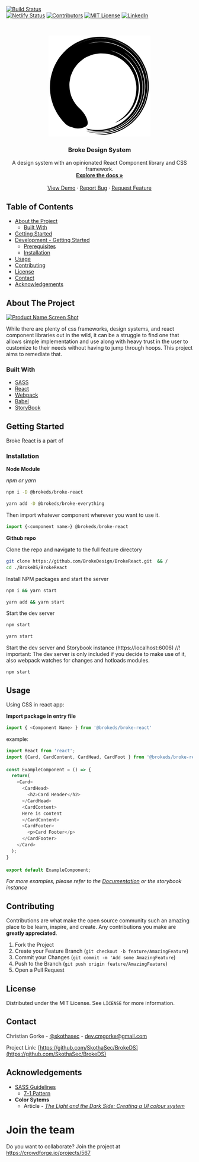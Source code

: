 <!--
*** Thanks for checking out this README Template. If you have a suggestion that would
*** make this better please fork the repo and create a pull request or simple open
*** an issue with the tag "enhancement".
*** Thanks again! Now go create something AMAZING! :D
-->





<!-- PROJECT SHIELDS -->
[![Build Status][build-shield]]() <br />
[![Netlify Status](https://api.netlify.com/api/v1/badges/40aee951-68c0-4d2d-a7d3-675c57166adc/deploy-status)][netlify-build-shield]
[![Contributors][contributors-shield]]()
[![MIT License][license-shield]][license-url]
[![LinkedIn][linkedin-shield]][linkedin-url]



<!-- PROJECT LOGO -->
<br />
<p align="center">
  <a href="https://brokeds.netlify.com">
    <img src="./public/logo.svg" alt="Logo">
  </a>

  <h3 align="center">Broke Design System</h3>

  <p align="center">
    A design system with an opinionated React Component library and CSS framework.
    <br />
    <a href="https://brokeds.netlify.com/"><strong>Explore the docs »</strong></a>
    <br />
    <br />
    <a href="https://brokeds.netlify.com/">View Demo</a>
    ·
    <a href="https://github.com/BrokeDesign/BrokeReact/issues">Report Bug</a>
    ·
    <a href="https://github.com/BrokeDesign/BrokeReact/issues">Request Feature</a>
  </p>
</p>



<!-- TABLE OF CONTENTS -->
## Table of Contents

* [About the Project](#about-the-project)
  * [Built With](#built-with)
* [Getting Started](#getting-started)
* [Development - Getting Started](#development-getting-started)
  * [Prerequisites](#prerequisites)
  * [Installation](#installation)
* [Usage](#usage)
* [Contributing](#contributing)
* [License](#license)
* [Contact](#contact)
* [Acknowledgements](#acknowledgements)



<!-- ABOUT THE PROJECT -->
## About The Project

[![Product Name Screen Shot][product-screenshot]](https://brokeds.netlify.com/) 

While there are plenty of css frameworks, design systems, and react component libraries out in the wild, it can be a struggle to find one that allows simple implementation and use along with heavy trust in the user to customize to their needs without having to jump through hoops. This project aims to remediate that.

### Built With

* [SASS](https://sass.com) 
* [React](https://reactjs.org)
* [Webpack](https://webpackjs.com)
* [Babel](https://babeljs.com)
* [StoryBook](https://storybook.js.org)


<!-- GETTING STARTED -->
## Getting Started

Broke React is a part of 

### Installation
**Node Module**

_npm or yarn_
```sh
npm i -D @brokeds/broke-react
```
```sh
yarn add -D @brokeds/broke-everything
```

Then import whatever component wherever you want to use it.
```js
import {<component name>} @brokeds/broke-react
```


**Github repo**

Clone the repo and navigate to the full feature directory

```sh
git clone https://github.com/BrokeDesign/BrokeReact.git  && /
cd ./BrokeDS/BrokeReact
```

Install NPM packages and start the server

```sh
npm i && yarn start
```
```sh
yarn add && yarn start
```

Start the dev server
```sh
npm start
```
```sh
yarn start
```

Start the dev server and Storybook instance (https://localhost:6006)
//! important: The dev server is only included if you decide to make use of it, also webpack watches for changes and hotloads modules.
```
npm start 
```

<!-- USAGE EXAMPLES -->
## Usage

Using CSS in react app:

**Import package in entry file**

```js
import { <Component Name> } from '@brokeds/broke-react' 
```

example:
```js
import React from 'react';
import {Card, CardContent, CardHead, CardFoot } from '@brokeds/broke-react';

const ExampleComponent = () => {
  return(
    <Card>
      <CardHead>
        <h2>Card Header</h2>
      </CardHead>
      <CardContent>
      Here is content
      </CardContent>
      <CardFooter>
        <p>Card Footer</p>
      </CardFooter>
    </Card>
  );
}

export default ExampleComponent;

```



_For more examples, please refer to the [Documentation](https://brokeds.netlify.com/) or the storybook instance_



<!-- CONTRIBUTING -->
## Contributing

Contributions are what make the open source community such an amazing place to be learn, inspire, and create. Any contributions you make are **greatly appreciated**.

1. Fork the Project
2. Create your Feature Branch (`git checkout -b feature/AmazingFeature`)
3. Commit your Changes (`git commit -m 'Add some AmazingFeature`)
4. Push to the Branch (`git push origin feature/AmazingFeature`)
5. Open a Pull Request



<!-- LICENSE -->
## License

Distributed under the MIT License. See `LICENSE` for more information.



<!-- CONTACT -->
## Contact

Christian Gorke - [@skothasec](https://twitter.com/skothasec) - dev.cmgorke@gmail.com

Project Link: [https://github.com/SkothaSec/BrokeDS](https://github.com/SkothaSec/BrokeDS)



<!-- ACKNOWLEDGEMENTS -->
## Acknowledgements
* [SASS Guidelines](https://sass-guidline.es/)
  * [7-1 Pattern](https://sass-guidelin.es/#the-7-1-pattern)
* **Color Sytems**
  * Article - [_The Light and the Dark Side: Creating a UI colour system_](https://uxdesign.cc/the-light-and-the-dark-side-creating-a-ui-colour-system-in-3-steps-41818c5bdb60)





<!-- MARKDOWN LINKS & IMAGES -->
[netlify-build-shield]: https://app.netlify.com/sites/brokeds/deploys
[build-shield]: https://img.shields.io/badge/build-passing-brightgreen.svg?style=flat-square
[contributors-shield]: https://img.shields.io/badge/contributors-1-orange.svg?style=flat-square
[license-shield]: https://img.shields.io/badge/license-MIT-blue.svg?style=flat-square
[license-url]: https://choosealicense.com/licenses/mit
[linkedin-shield]: https://img.shields.io/badge/-LinkedIn-black.svg?style=flat-square&logo=linkedin&colorB=555
[linkedin-url]: https://linkedin.com/in/cmgorke
[product-screenshot]: https://raw.githubusercontent.com/othneildrew/Best-README-Template/master/screenshot.png
 # Join the team 
 Do you want to collaborate? Join the project at https://crowdforge.io/projects/567